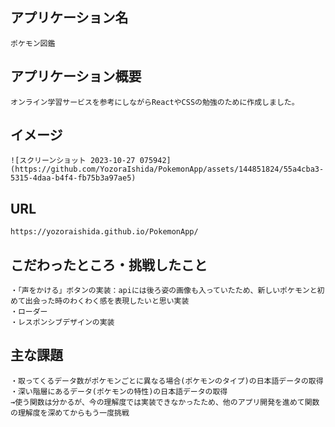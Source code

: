 ## アプリケーション名
	ポケモン図鑑

## アプリケーション概要
	オンライン学習サービスを参考にしながらReactやCSSの勉強のために作成しました。

## イメージ
	![スクリーンショット 2023-10-27 075942](https://github.com/YozoraIshida/PokemonApp/assets/144851824/55a4cba3-5315-4daa-b4f4-fb75b3a97ae5)


## URL
	https://yozoraishida.github.io/PokemonApp/

## こだわったところ・挑戦したこと
	・「声をかける」ボタンの実装：apiには後ろ姿の画像も入っていたため、新しいポケモンと初めて出会った時のわくわく感を表現したいと思い実装
	・ローダー
	・レスポンシブデザインの実装

## 主な課題
	・取ってくるデータ数がポケモンごとに異なる場合(ポケモンのタイプ)の日本語データの取得
 	・深い階層にあるデータ(ポケモンの特性)の日本語データの取得
	→使う関数は分かるが、今の理解度では実装できなかったため、他のアプリ開発を進めて関数の理解度を深めてからもう一度挑戦
